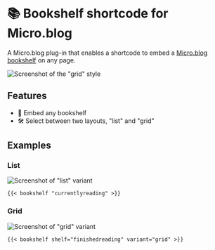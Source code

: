 # 📚 Bookshelf shortcode for Micro.blog

A Micro.blog plug-in that enables a shortcode to embed a [Micro.blog bookshelf](https://help.micro.blog/t/bookshelves/515) on any page.

![Screenshot of the "grid" style](https://raw.githubusercontent.com/kottkrig/microdotblog-photos-page/main/docs/screenshot-grid.webp)

## Features

- 📖 Embed any bookshelf
- 🛠️ Select between two layouts, "list" and "grid"

## Examples

### List

![Screenshot of "list" variant](https://github.com/kottkrig/microdotblog-bookshelf-shortcode/blob/83ede594bc94468f31f7419411c5a92b0f509815/docs/screenshot-list.webp)

```
{{< bookshelf "currentlyreading" >}}
```

### Grid

![Screenshot of "grid" variant](https://github.com/kottkrig/microdotblog-bookshelf-shortcode/blob/83ede594bc94468f31f7419411c5a92b0f509815/docs/screenshot-grid.webp)

```
{{< bookshelf shelf="finishedreading" variant="grid" >}}
```
